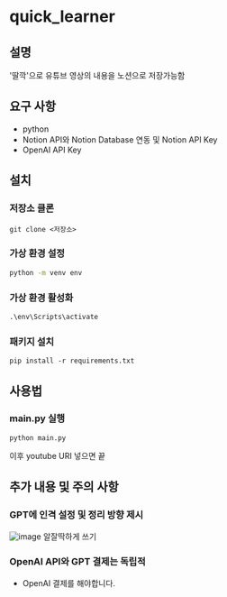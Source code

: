 # quick_learner
## 설명
'딸깍'으로 유튜브 영상의 내용을 노션으로 저장가능함

## 요구 사항
- python
- Notion API와 Notion Database 연동 및 Notion API Key
- OpenAI API Key

## 설치
### 저장소 클론
```
git clone <저장소>
```
### 가상 환경 설정
```cmd
python -m venv env
```
### 가상 환경 활성화
```cmd
.\env\Scripts\activate
```
### 패키지 설치
```
pip install -r requirements.txt
```

## 사용법
### main.py 실행
```
python main.py
```
이후 youtube URI 넣으면 끝

## 추가 내용 및 주의 사항
### GPT에 인격 설정 및 정리 방향 제시
![image](https://github.com/user-attachments/assets/bbf2e656-371f-4bab-89eb-f20b5d01e4e2)
알잘딱하게 쓰기

### OpenAI API와 GPT 결제는 독립적
- OpenAI 결제를 해야합니다.


